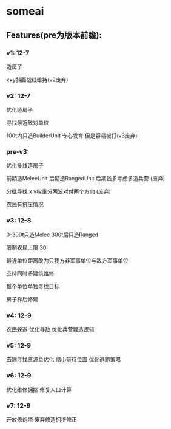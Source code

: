 # someai

## Features(pre为版本前瞻):


### v1: 12-7

造房子

x+y斜面战线维持(v2废弃)

### v2:  12-7

优化造房子

寻找最近敌对单位

100t内只造BuilderUnit 专心发育 但是容易被打(v3废弃)

### pre-v3:

优化多线造房子

前期造MeleeUnit 后期造RangedUnit 
后期钱多考虑多造兵营 (废弃)

分批寻找  x y权重分两波对付两个方向 (废弃)

农民有挤压情况


### v3: 12-8


0-300t只造Melee
300t后只造Ranged

限制农民上限 30

最近单位距离改为只我方非军事单位与敌方军事单位

支持同时多建筑维修

每个单位单独寻找目标

房子靠后修建
### v4: 12-9

农民躲避
优化寻敌
优化兵营建造逻辑
### v5: 12-9

去除寻找资源负优化
缩小等待位置
优化逃跑策略
### v6: 12-9
优化维修拥挤
修复人口计算
### v7: 12-9
开放修炮塔
废弃修造拥挤修正